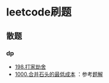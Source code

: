 # leetcode刷题

## 散题

### dp

* [198.打家劫舍](散题/dp/198.打家劫舍.py)
* [1000.合并石头的最低成本](散题/dp/1000.合并石头的最低成本.py) ：参考[题解](https://leetcode.cn/problems/minimum-cost-to-merge-stones/solutions/2207235/tu-jie-qu-jian-dpzhuang-tai-she-ji-yu-yo-ppv0/)
